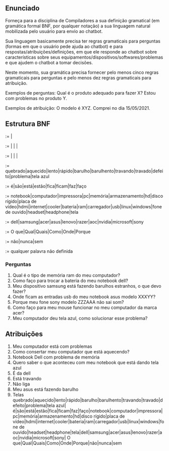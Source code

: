 ## Enunciado
Forneça para a disciplina de Compiladores a sua definição gramatical (em gramática formal BNF, por qualquer notação) a sua linguagem natural mobilizada pelo usuário para envio ao chatbot.

Sua linguagem basicamente precisa ter regras gramaticais para perguntas (formas em que o usuário pede ajuda ao chatbot) e para respostas/atribuições/definições, em que ele responde ao chatbot sobre características sobre seus equipamentos/dispositivos/softwares/problemas e que ajudem o chatbot a tomar decisões.

Neste momento, sua gramática precisa fornecer pelo menos cinco regras gramaticais para perguntas e pelo menos dez regras gramaticais para atribuição.

Exemplos de perguntas:
Qual é o produto adequado para fazer X?
Estou com problemas no produto Y.

Exemplos de atribuição:
O modelo é XYZ.
Comprei no dia 15/05/2021.

## Estrutura BNF

<pergunta> := <indagacao><atribuicao> | <indagacao><negacao><atribuicao>

<atribuicao> := <verbo><substantivo>
| <substantivo><verbo><adjetivo>
| <substantivo><adjetivo>
| <substantivo>

<substantivo> := <dispositivos> | <fabricante> | <dispositivo><substantivo> | <fabricante><substantivo>

<adjetivos> := quebrado|aquecido|lento|rápido|barulho|barulhento|travando|travado|defeito|problema|tela azul 

<verbo> := é|são|está|estão|fica|ficam|faz|faço

<dispositivos> := notebook|computador|impressora|pc|memória|armazenamento|hd|disco rígido|placa de vídeo|hdmi|internet|cooler|bateria|ram|carregador|usb|linux|windows|fone de ouvido|headset|headphone|tela 

<fabricante> := dell|samsung|acer|asus|lenovo|razer|aoc|nvidia|microsoft|sony 

<indagacao> := O que|Qual|Quais|Como|Onde|Porque

<negacao> := não|nunca|sem

<stopwords> := qualquer palavra não definida

### Perguntas
1. Qual é o tipo de memória ram do meu computador? 
2. Como faço para trocar a bateria do meu notebook dell? 
3. Meu dispositivo samsung está fazendo barulhos estranhos, o que devo fazer? 
4. Onde ficam as entradas usb do meu notebook asus modelo XXXYY? 
5. Porque meu fone sony modelo ZZZAAA não sai som? 
6. Como faço para meu mouse funcionar no meu computador da marca acer? 
7. Meu computador deu tela azul, como solucionar esse problema? 

## Atribuições

1. Meu computador está com problemas
2. Como consertar meu computador que está aquecendo?
3. Notebook Dell com problema de memória
4. Quero saber o que aconteceu com meu notebook que está dando tela azul
5. É da dell
6. Está travando
7. Não liga
8. Meu asus está fazendo barulho
9. Telas
quebrado|aquecido|lento|rápido|barulho|barulhento|travando|travado|defeito|problema|tela azul|é|são|está|estão|fica|ficam|faz|faço|notebook|computador|impressora|pc|memória|armazenamento|hd|disco rígido|placa de vídeo|hdmi|internet|cooler|bateria|ram|carregador|usb|linux|windows|fone de ouvido|headset|headphone|tela|dell|samsung|acer|asus|lenovo|razer|aoc|nvidia|microsoft|sony| O que|Qual|Quais|Como|Onde|Porque|não|nunca|sem 
 

